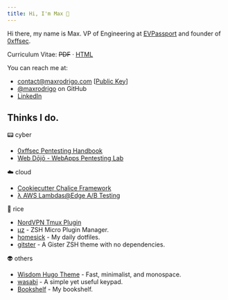 ```yaml
---
title: Hi, I'm Max 👋
---
```


Hi there, my name is Max. VP of Engineering at [EVPassport](https://www.evpassport.com/) and founder of [0xffsec](https://0xffsec.com).

Curriculum Vitae: ~~PDF~~ · [HTML](cv.html)

You can reach me at:

- [contact@maxrodrigo.com](mailto:contact@maxrodrigo.com) [[Public Key](/maxrodrigo-pubkey.gpg)]
- [@maxrodrigo](https://github.com/maxrodrigo/) on GitHub
- [LinkedIn](https://www.linkedin.com/in/maxrodrigo/)

## Thinks I do.

:pager: cyber

- [0xffsec Pentesting Handbook](https://0xffsec.com/handbook)
- [Web Dōjō - WebApps Pentesting Lab](https://github.com/0xffsec/webdojo)

:cloud: cloud

- [Cookiecutter Chalice Framework](https://github.com/maxrodrigo/cookiecutter-chalice)
- [λ AWS Lambdas@Edge A/B Testing](https://github.com/maxrodrigo/ab-testing-lambdas)

:rice: rice

- [NordVPN Tmux Plugin](https://github.com/maxrodrigo/tmux-nordvpn)
- [μz](https://github.com/maxrodrigo/uz) - ZSH Micro Plugin Manager.
- [homesick](https://github.com/maxrodrigo/homesick) - My daily dotfiles.
- [gitster](https://github.com/maxrodrigo/gitster) - A Gister ZSH theme with no dependencies.

:alien: others

- [Wisdom Hugo Theme](https://github.com/maxrodrigo/hugo-theme-wisdom/) - Fast, minimalist, and monospace.
- [wasabi](https://github.com/maxrodrigo/wasabi) - A simple yet useful keypad.
- [Bookshelf](bookshelf) - My bookshelf.
